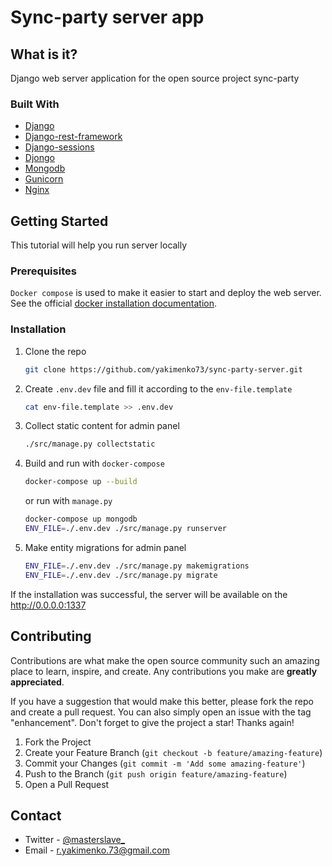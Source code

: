 # Sync-party server app
## What is it?
Django web server application for the open source project sync-party

### Built With

* [Django](https://www.djangoproject.com/)
* [Django-rest-framework](https://www.django-rest-framework.org/)
* [Django-sessions](https://docs.djangoproject.com/en/4.0/topics/http/sessions/)
* [Djongo](https://www.djongomapper.com/)
* [Mongodb](https://www.mongodb.com/)
* [Gunicorn](https://gunicorn.org/)
* [Nginx](https://nginx.org/en/)

## Getting Started

This tutorial will help you run server locally

### Prerequisites

`Docker compose` is used to make it easier to start and deploy the web server. See the official [docker installation documentation](https://docs.docker.com/compose/install/).

### Installation

1. Clone the repo
   ```sh
   git clone https://github.com/yakimenko73/sync-party-server.git
   ```
2. Create `.env.dev` file and fill it according to the `env-file.template`
   ```sh
   cat env-file.template >> .env.dev
   ```
3. Collect static content for admin panel
   ```sh
   ./src/manage.py collectstatic
   ```
4. Build and run with `docker-compose`
   ```sh
   docker-compose up --build
   ```
   or run with `manage.py`
   ```sh
   docker-compose up mongodb
   ENV_FILE=./.env.dev ./src/manage.py runserver
   ```
5. Make entity migrations for admin panel
   ```sh
   ENV_FILE=./.env.dev ./src/manage.py makemigrations
   ENV_FILE=./.env.dev ./src/manage.py migrate
   ```
If the installation was successful, the server will be available on the http://0.0.0.0:1337

## Contributing

Contributions are what make the open source community such an amazing place to learn, inspire, and create. Any contributions you make are **greatly appreciated**.

If you have a suggestion that would make this better, please fork the repo and create a pull request. You can also simply open an issue with the tag "enhancement".
Don't forget to give the project a star! Thanks again!

1. Fork the Project
2. Create your Feature Branch (`git checkout -b feature/amazing-feature`)
3. Commit your Changes (`git commit -m 'Add some amazing-feature'`)
4. Push to the Branch (`git push origin feature/amazing-feature`)
5. Open a Pull Request

## Contact

* Twitter - [@masterslave_](https://twitter.com/masterslave_)
* Email - r.yakimenko.73@gmail.com
